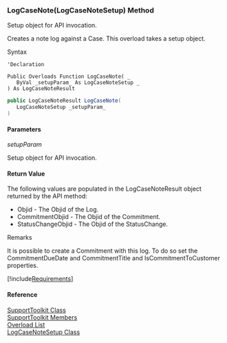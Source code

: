 ﻿### LogCaseNote(LogCaseNoteSetup) Method

Setup object for API invocation.

Creates a note log against a Case. This overload takes a setup object.

Syntax

```vbnet
'Declaration

Public Overloads Function LogCaseNote( _
   ByVal _setupParam_ As LogCaseNoteSetup _
) As LogCaseNoteResult
```

```csharp
public LogCaseNoteResult LogCaseNote( 
   LogCaseNoteSetup _setupParam_
)
```

#### Parameters

_setupParam_

Setup object for API invocation.

#### Return Value

The following values are populated in the LogCaseNoteResult object returned by the API method:

*   Objid \- The Objid of the Log.
*   CommitmentObjid \- The Objid of the Commitment.
*   StatusChangeObjid \- The Objid of the StatusChange.

Remarks

It is possible to create a Commitment with this log. To do so set the CommitmentDueDate and CommitmentTitle and IsCommitmentToCustomer properties.

[!include[Requirements](../partials/requirements.md)]

#### Reference

[SupportToolkit Class](FChoice.Toolkits.Clarify~FChoice.Toolkits.Clarify.Support.SupportToolkit.md)  
[SupportToolkit Members](FChoice.Toolkits.Clarify~FChoice.Toolkits.Clarify.Support.SupportToolkit_members.md)  
[Overload List](FChoice.Toolkits.Clarify~FChoice.Toolkits.Clarify.Support.SupportToolkit~LogCaseNote.md)  
[LogCaseNoteSetup Class](FChoice.Toolkits.Clarify~FChoice.Toolkits.Clarify.Support.LogCaseNoteSetup.md)